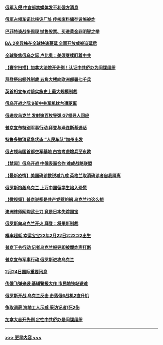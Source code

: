 #### [俄军入侵 中宣部禁媒体发不利俄方消息](../pages/prog202/a103356796.md?t=02250950) 
#### [俄军占领车诺比核灾厂址 传核废料储存设施被炸](../pages/prog202/a103356818.md?t=02250950) 
#### [巴菲特谈战争囤现 抛售股票、买进黄金非明智之举](../pages/prog202/a103356737.md?t=02250950) 
#### [BA.2变异株在全球快速蔓延 全面开放或被迫延后](../pages/prog202/a103356794.md?t=02250950) 
#### [全球聚焦俄乌之际 卢比奥：美须继续盯着中共](../pages/prog202/a103356779.md?t=02250950) 
#### [【寰宇扫描】加拿大法院开先例！认证中共侨办为间谍组织](../pages/prog202/a103356746.md?t=02250950) 
#### [拜登祭出额外制裁 五角大楼向欧洲部署七千兵](../pages/prog202/a103356717.md?t=02250950) 
#### [英首相宣布对俄实施史上最大规模制裁](../pages/prog202/a103356646.md?t=02250950) 
#### [俄乌开战之际 9架中共军机扰台遭驱离](../pages/prog202/a103356675.md?t=02250950) 
#### [俄进攻乌克兰 发射逾百枚导弹 G7领导人回应](../pages/prog202/a103356455.md?t=02250950) 
#### [普京宣布特别军事行动 拜登与泽连斯基通话](../pages/prog202/a103356507.md?t=02250950) 
#### [特鲁多撤消紧急状态 “人民车队”加州出发](../pages/prog202/a103356529.md?t=02250950) 
#### [俄占领乌国首都空军基地 白宫考虑增兵至东欧](../pages/prog202/a103356389.md?t=02250950) 
#### [【禁闻】俄乌开战 中俄表面合作 难成战略联盟](../pages/prog202/a103356471.md?t=02250950) 
#### [【最新疫情】美国确诊数锐减九成 英格兰取消确诊者自我隔离](../pages/prog202/a103356486.md?t=02250950) 
#### [俄罗斯炮轰乌克兰 上万中国留学生陷入恐慌](../pages/prog202/a103356419.md?t=02250950) 
#### [【微视频】普京说都是共产党惹的祸 乌克兰也这么想](../pages/prog202/a103356392.md?t=02250950) 
#### [澳洲律师网购武士刀 竟是日本失踪国宝](../pages/prog202/a103356287.md?t=02250950) 
#### [俄罗斯向乌克兰开火 拜登：将果断制裁](../pages/prog202/a103356251.md?t=02250950) 
#### [概率超低 幸运宝宝22年2月22日2:22:22出生](../pages/prog202/a103356320.md?t=02250950) 
#### [普京下令行动 记者乌克兰报导即被爆炸声打断](../pages/prog202/a103356292.md?t=02250950) 
#### [普京宣布军事行动 俄罗斯进攻乌克兰](../pages/prog202/a103356265.md?t=02250950) 
#### [2月24日国际重要讯息](../pages/prog202/a103356273.md?t=02250950) 
#### [传俄飞弹来袭 基辅警报大作 市民地铁站避难](../pages/prog202/a103356234.md?t=02250950) 
#### [俄罗斯开战 乌克兰反击 击落俄6战机2直升机](../pages/prog202/a103356145.md?t=02250950) 
#### [争取调薪 海地工人示威 采访记者1死2伤](../pages/prog202/a103356116.md?t=02250950) 
#### [加拿大首开先例 定性中共侨办是间谍组织](../pages/prog202/a103356089.md?t=02250950) 

----
#### [ >>> 更早内容 <<< ](../indexes/prog202-earlier.md)
